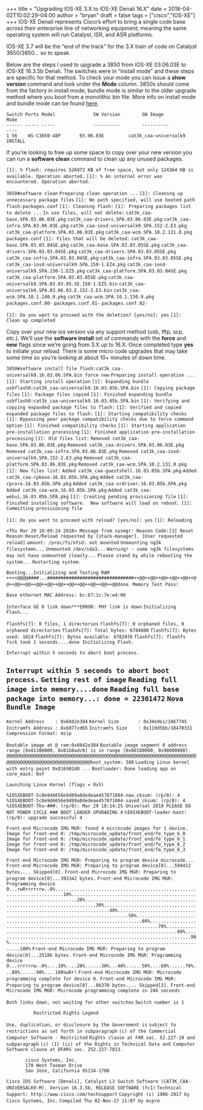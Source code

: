+++
title = "Upgrading IOS-XE 3.X to IOS-XE Denali 16.X"
date = 2018-04-02T10:02:29-04:00
author = "bryan"
draft = false
tags = ["cisco","IOS-XE"]
+++
IOS-XE Denali represents Cisco’s effort to bring a single code base across their enterprise line of networking equipment, meaning the same operating system will run Catalyst, ISR, and ASR platforms.

IOS-XE 3.7 will be the “end of the track” for the 3.X train of code on Catalyst 3650/3850… so to speak.

Below are the steps I used to upgrade a 3850 from IOS-XE 03.06.03E to IOS-XE 16.3.5b Denali. The switches were in “install mode” and these steps are specific for that method. To check your mode you can issue a **show version** command and look under the **Mode** column. 3850s should come from the factory in install mode; bundle mode is similar to the older upgrade method where you boot from a monolithic bin file. More info on install mode and bundle mode can be found [here](https://www.cisco.com/c/en/us/td/docs/switches/lan/catalyst3850/software/release/3se/system_management/configuration_guide/b_sm_3se_3850_cg/b_sm_3se_3850_cg_chapter_010100.html).

`Switch Ports Model              SW Version        SW Image              Mode`   
`------ ----- -----              ----------        ----------            ----`   
   `1 56    WS-C3850-48P       03.06.03E         cat3k_caa-universalk9 INSTALL`

If you’re looking to free up some space to copy over your new version you can run a **software clean** command to clean up any unused packages.

`[1]: % flash: requires 526972 KB of free space, but only 124364 KB is available. Operation aborted.`
`[1]: % An internal error was encountered. Operation aborted.`

`3850#software clean`
`Preparing clean operation ...`
`[1]: Cleaning up unnecessary package files`
`[1]: No path specified, will use booted path flash:packages.conf`
`[1]: Cleaning flash:`
`[1]: Preparing packages list to delete ...`
     `In use files, will not delete:`
       `cat3k_caa-base.SPA.03.06.03E.pkg`
       `cat3k_caa-drivers.SPA.03.06.03E.pkg`
       `cat3k_caa-infra.SPA.03.06.03E.pkg`
       `cat3k_caa-iosd-universalk9.SPA.152-2.E3.pkg`
       `cat3k_caa-platform.SPA.03.06.03E.pkg`
       `cat3k_caa-wcm.SPA.10.2.131.0.pkg`
       `packages.conf`
`[1]: Files that will be deleted:`
    `cat3k_caa-base.SPA.03.03.04SE.pkg`
    `cat3k_caa-base.SPA.03.03.05SE.pkg`
    `cat3k_caa-drivers.SPA.03.03.04SE.pkg`
    `cat3k_caa-drivers.SPA.03.03.05SE.pkg`
    `cat3k_caa-infra.SPA.03.03.04SE.pkg`
    `cat3k_caa-infra.SPA.03.03.05SE.pkg`
    `cat3k_caa-iosd-universalk9.SPA.150-1.EZ4.pkg`
    `cat3k_caa-iosd-universalk9.SPA.150-1.EZ5.pkg`
    `cat3k_caa-platform.SPA.03.03.04SE.pkg`
    `cat3k_caa-platform.SPA.03.03.05SE.pkg`
    `cat3k_caa-universalk9.SPA.03.03.05.SE.150-1.EZ5.bin`
    `cat3k_caa-universalk9.SPA.03.06.03.E.152-2.E3.bin`
    `cat3k_caa-wcm.SPA.10.1.140.0.pkg`
    `cat3k_caa-wcm.SPA.10.1.150.0.pkg`
    `packages.conf.00-`
    `packages.conf.01-`
    `packages.conf.02-`

`[1]: Do you want to proceed with the deletion? [yes/no]: yes`
`[1]: Clean up completed`

Copy over your new ios version via any support method (usb, tftp, scp, etc.). We’ll use the **software install** set of commands with the **force** and **new** flags since we’re going from 3.X up to 16.X. Once completed type **yes** to initiate your reload. There is some micro code upgrades that may take some time so you’re looking at about 10+ minutes of down time.

`3850#software install file flash:cat3k_caa-universalk9.16.03.06.SPA.bin force new`
`Preparing install operation ...`
`[1]: Starting install operation` 
`[1]: Expanding bundle usbflash0:cat3k_caa-universalk9.16.03.05b.SPA.bin`
`[1]: Copying package files`
`[1]: Package files copied`
`[1]: Finished expanding bundle usbflash0:cat3k_caa-universalk9.16.03.05b.SPA.bin`
`[1]: Verifying and copying expanded package files to flash:`
`[1]: Verified and copied expanded package files to flash:`
`[1]: Starting compatibility checks`
`[1]: Bypassing peer package compatibility checks due to force command option`
`[1]: Finished compatibility checks`
`[1]: Starting application pre-installation processing`
`[1]: Finished application pre-installation processing`
`[1]: Old files list:`
    `Removed cat3k_caa-base.SPA.03.06.03E.pkg`
    `Removed cat3k_caa-drivers.SPA.03.06.03E.pkg`
    `Removed cat3k_caa-infra.SPA.03.06.03E.pkg`
    `Removed cat3k_caa-iosd-universalk9.SPA.152-2.E3.pkg`
    `Removed cat3k_caa-platform.SPA.03.06.03E.pkg`
    `Removed cat3k_caa-wcm.SPA.10.2.131.0.pkg`
`[1]: New files list:`
    `Added cat3k_caa-guestshell.16.03.05b.SPA.pkg`
    `Added cat3k_caa-rpbase.16.03.05b.SPA.pkg`
    `Added cat3k_caa-rpcore.16.03.05b.SPA.pkg`
    `Added cat3k_caa-srdriver.16.03.05b.SPA.pkg`
    `Added cat3k_caa-wcm.16.03.05b.SPA.pkg`
    `Added cat3k_caa-webui.16.03.05b.SPA.pkg`
`[1]: Creating pending provisioning file`
`[1]: Finished installing software.  New software will load on reboot.`
`[1]: Committing provisioning file`

`[1]: Do you want to proceed with reload? [yes/no]: yes`
`[1]: Reloading`

`<Thu Mar 29 18:09:24 2018> Message from sysmgr: Reason Code:[3] Reset Reason:Reset/Reload requested by [stack-manager]. [User requested reload]`
`umount: /proc/fs/nfsd: not mounted`
`Unmounting ng3k filesystems...`
`Unmounted /dev/sda3...`
`Warning! - some ng3k filesystems may not have unmounted cleanly...`
`Please stand by while rebooting the system...`
`Restarting system.`



`Booting...Initializing and Testing RAM ++++@@@@####...################################++@@++@@++@@++@@++@@++@@++@@++@@++@@++@@++@@++@@++@@++@@++@@++@@done.`
`Memory Test Pass!`

`Base ethernet MAC Address: bc:67:1c:7e:e4:00`

`Interface GE 0 link down***ERROR: PHY link is down`
`Initializing Flash...`

`flashfs[7]: 0 files, 1 directories`
`flashfs[7]: 0 orphaned files, 0 orphaned directories`
`flashfs[7]: Total bytes: 6784000`
`flashfs[7]: Bytes used: 1024`
`flashfs[7]: Bytes available: 6782976`
`flashfs[7]: flashfs fsck took 1 seconds....done Initializing Flash.`

`Interrupt within 5 seconds to abort boot process.`


`Interrupt within 5 seconds to abort boot process.`
`Getting rest of image`
`Reading full image into memory....done`
`Reading full base package into memory...: done = 22301472`
`Nova Bundle Image`
--------------------------------------
`Kernel Address    : 0x6042e384`
`Kernel Size       : 0x34e9e1/3467745`
`Initramfs Address : 0x6077cd65`
`Initramfs Size    : 0x119d5bb/18470331`
`Compression Format: mzip`

`Bootable image at @ ram:0x6042e384`
`Bootable image segment 0 address range [0x81100000, 0x81b8adc0] is in range [0x80180000, 0x90000000].`
`@@@@@@@@@@@@@@@@@@@@@@@@@@@@@@@@@@@@@@@@@@@@@@@@@@@@@@@@@@@@@@@@@@@@@@@@@@@@@@@@@@@@@@@@@@@@@@@@@@@@@boot_system: 380`
`Loading Linux kernel with entry point 0x816902d0 ...`
`Bootloader: Done loading app on core_mask: 0xf`

 `Launching Linux Kernel (flags = 0x5)`






`%IOSXEBOOT-5c8e9d6656e9d89a8dedeae457871084-new_cksum: (rp/0): 4`
`%IOSXEBOOT-5c8e9d6656e9d89a8dedeae457871084-saved_cksum: (rp/0): 4`
`%IOSXEBOOT-Thu-###: (rp/0): Mar 29 18:14:25 Universal 2018 PLEASE DO NOT POWER CYCLE ### BOOT LOADER UPGRADING 4`
`%IOSXEBOOT-loader-boot: (rp/0): upgrade successful 4`


`Front-end Microcode IMG MGR: found 4 microcode images for 1 device.`
`Image for front-end 0: /tmp/microcode_update/front_end/fe_type_6_0`
`Image for front-end 0: /tmp/microcode_update/front_end/fe_type_6_1`
`Image for front-end 0: /tmp/microcode_update/front_end/fe_type_6_2`
`Image for front-end 0: /tmp/microcode_update/front_end/fe_type_6_3`

`Front-end Microcode IMG MGR: Preparing to program device microcode...`
`Front-end Microcode IMG MGR: Preparing to program device[0]...594412 bytes.... Skipped[0].`
`Front-end Microcode IMG MGR: Preparing to program device[0]...393342 bytes.`
`Front-end Microcode IMG MGR: Programming device 0...rwRrrrrrrw..0%.........................................................................10%........................................................................20%..........................................................................30%........................................................................40%..........................................................................50%........................................................................60%.........................................................................70%..........................................................................80%........................................................................90%..........................................................................100%`
`Front-end Microcode IMG MGR: Preparing to program device[0]...25186 bytes.`
`Front-end Microcode IMG MGR: Programming device 0...rrrrrrw..0%....10%....20%......30%...40%......50%....60%......70%...80%......90%....100%wRr!`
`Front-end Microcode IMG MGR: Microcode programming complete for device 0.`
`Front-end Microcode IMG MGR: Preparing to program device[0]...86370 bytes.... Skipped[3].`
`Front-end Microcode IMG MGR: Microcode programming complete in 246 seconds`

`Both links down, not waiting for other switches`
`Switch number is 1`


              Restricted Rights Legend

`Use, duplication, or disclosure by the Government is`
`subject to restrictions as set forth in subparagraph`
`(c) of the Commercial Computer Software - Restricted`
`Rights clause at FAR sec. 52.227-19 and subparagraph`
`(c) (1) (ii) of the Rights in Technical Data and Computer`
`Software clause at DFARS sec. 252.227-7013.`

           cisco Systems, Inc.
           170 West Tasman Drive
           San Jose, California 95134-1706



`Cisco IOS Software [Denali], Catalyst L3 Switch Software (CAT3K_CAA-UNIVERSALK9-M), Version 16.3.5b, RELEASE SOFTWARE (fc1)`
`Technical Support: http://www.cisco.com/techsupport`
`Copyright (c) 1986-2017 by Cisco Systems, Inc.`
`Compiled Thu 02-Nov-17 11:07 by mcpre`

